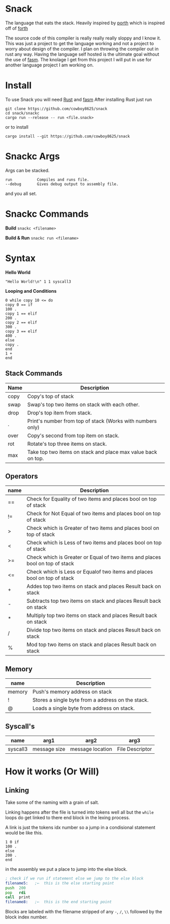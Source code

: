 # Snack

The language that eats the stack.  Heavily inspired by [porth](https://gitlab.com/tsoding/porth/)
which is inspired off of [forth](https://en.wikipedia.org/wiki/Forth_(programming_language))

The source code of this compiler is really really really sloppy and I know it.  This was just a project to get the
language working and not a project to worry about design of the compiler.   I plan on throwing the compiler out
in rust any way. Having the language self hosted is the ultimate goal without the use of
[fasm](https://flatassembler.net/download.php).  The knolage I get from this project I will put in use for another
language project I am working on.


# Install

To use Snack you will need [Rust](https://rustup.rs/) and [fasm](https://flatassembler.net/download.php)
After installing Rust just run
```
git clone https://github.com/cowboy8625/snack
cd snack/snackc
cargo run --release -- run <file.snack>
```
or to install
```
cargo install --git https://github.com/cowboy8625/snack
```


# Snackc Args

Args can be stacked.

```
run           Compiles and runs file.
--debug       Gives debug output to assembly file.
```

and you all set.

# Snackc Commands

**Build**
`snackc <filename>`

**Build & Run**
`snackc run <filename>`


# Syntax

**Hello World**
```
"Hello World!\n" 1 1 syscall3
```
**Looping and Conditions**
```
0 while copy 10 <= do
copy 0 == if
100 .
copy 1 == elif
200 .
copy 2 == elif
300 .
copy 3 == elif
400 .
else
copy .
end
1 +
end
```

## Stack Commands

Name|Description
----|-----------
copy|Copy's top of stack
swap|Swap's top two items on stack with each other.
drop|Drop's top item from stack.
.|Print's number from top of stack (Works with numbers only)
over|Copy's second from top item on stack.
rot|Rotate's top three items on stack.
max|Take top two items on stack and place max value back on top.

## Operators

name|Description
----|-----------
==|Check for Equality of two items and places bool on top of stack
!=|Check for Not Equal of two items and places bool on top of stack
\>|Check which is Greater of two items and places bool on top of stack
\<|Check which is Less of two items and places bool on top of stack
\>=|Check which is Greater or Equal of two items and places bool on top of stack
\<=|Check which is Less or Equalof two items and places bool on top of stack
\+|Addes top two items on stack and places Result back on stack
\-|Subtracts top two items on stack and places Result back on stack
\*|Multiply top two items on stack and places Result back on stack
/|Divide top two items on stack and places Result back on stack
%|Mod top two items on stack and places Result back on stack


## Memory

name|Description
----|-----------
memory|Push's memory address on stack
!|Stores a single byte from a address on the stack.
@|Loads a single byte from address on stack.


## Syscall's

name|arg1|arg2|arg3
----|----|----|----
syscall3|message size|message location|File Descriptor



# How it works (Or Will)



## Linking

Take some of the naming with a grain of salt.

Linking happens after the file is turned into tokens well all but
the `while` loops do get linked to there end block in the lexing process.

A link is just the tokens idx number so a jump in a condisional statement
would be like this.
```snack
1 0 if
100 .
else
200 .
end
```
in the assembly we put a place to jump into the else block.
```asm
; check if we run if statement else we jump to the else block
filename5:   ;←  this is the else starting point
push  200
pop   rdi
call  print
filename8:   ;←  this is the end starting point
```

Blocks are labeled with the filename stripped of any `-`, `/`, `\\` followed by
the block index number.



